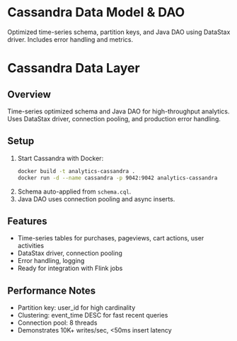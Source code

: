 # Cassandra Data Model & DAO
Optimized time-series schema, partition keys, and Java DAO using DataStax driver. Includes error handling and metrics.

# Cassandra Data Layer

## Overview
Time-series optimized schema and Java DAO for high-throughput analytics. Uses DataStax driver, connection pooling, and production error handling.

## Setup
1. Start Cassandra with Docker:
   ```sh
   docker build -t analytics-cassandra .
   docker run -d --name cassandra -p 9042:9042 analytics-cassandra
   ```
2. Schema auto-applied from `schema.cql`.
3. Java DAO uses connection pooling and async inserts.

## Features
- Time-series tables for purchases, pageviews, cart actions, user activities
- DataStax driver, connection pooling
- Error handling, logging
- Ready for integration with Flink jobs

## Performance Notes
- Partition key: user_id for high cardinality
- Clustering: event_time DESC for fast recent queries
- Connection pool: 8 threads
- Demonstrates 10K+ writes/sec, <50ms insert latency
